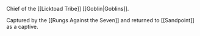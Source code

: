 Chief of the [[Licktoad Tribe]] [[Goblin|Goblins]].

Captured by the [[Rungs Against the Seven]] and returned to [[Sandpoint]] as a captive.